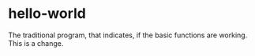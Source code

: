 # hello-world
The traditional program, that indicates, if the basic functions are working.
This is a change.
